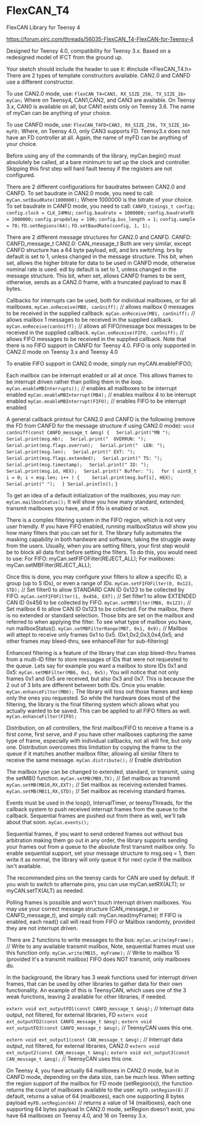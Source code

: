 # FlexCAN_T4
FlexCAN Library for Teensy 4

https://forum.pjrc.com/threads/56035-FlexCAN_T4-FlexCAN-for-Teensy-4

Designed for Teensy 4.0, compatibility for Teensy 3.x.
Based on a redesigned model of IFCT from the ground up.

Your sketch should include the header to use it: #include <FlexCAN_T4.h>
There are 2 types of template constructors available. CAN2.0 and CANFD use a different constructor.


To use CAN2.0 mode, use:
```FlexCAN_T4<CAN3, RX_SIZE_256, TX_SIZE_16> myCan;```
Where on Teensy4, CAN1,CAN2, and CAN3 are available.
On Teensy 3.x, CAN0 is available on all, but CAN1 exists only on Teensy 3.6.
The name of myCan can be anything of your choice.

To use CANFD mode, use:
```FlexCAN_T4FD<CAN3, RX_SIZE_256, TX_SIZE_16> myFD;```
Where, on Teensy 4.0, only CAN3 supports FD. Teensy3.x does not have an FD controller at all.
Again, the name of myFD can be anything of your choice.

Before using any of the commands of the library, myCan.begin() must absolutely be called, at a bare minimum to set up the clock and controller. Skipping this first step will hard fault teensy if the registers are not configured.

There are 2 different configurations for baudrates between CAN2.0 and CANFD.
To set baudrate in CAN2.0 mode, you need to call:
```myCan.setBaudRate(1000000);```
Where 1000000 is the bitrate of your choice.
To set baudrate in CANFD mode, you need to call:
```CANFD_timings_t config;```
```config.clock = CLK_24MHz;```
```config.baudrate = 1000000;```
```config.baudrateFD = 2000000;```
```config.propdelay = 190;```
```config.bus_length = 1;```
```config.sample = 70;```
```FD.setRegions(64);```
```FD.setBaudRate(config, 1, 1);```

There are 2 different message structures for CAN2.0 and CANFD.
CANFD: CANFD_message_t
CAN2.0: CAN_message_t
Both are very similar, except CANFD structure has a 64 byte payload, edl, and brs switching.
brs by default is set to 1, unless changed in the message structure. This bit, when set, allows the higher bitrate for data to be used in CANFD mode, otherwise nominal rate is used.
edl by default is set to 1, unless changed in the message structure. This bit, when set, allows CANFD frames to be sent, otherwise, sends as a CAN2.0 frame, with a truncated payload to max 8 bytes.

Callbacks for interrupts can be used, both for individual mailboxes, or for all mailboxes.
```myCan.onReceive(MB0, canSniff);``` // allows mailbox 0 messages to be received in the supplied callback.
```myCan.onReceive(MB1, canSniff);``` // allows mailbox 1 messages to be received in the supplied callback.
```myCan.onReceive(canSniff);``` // allows all FIFO/message box messages to be received in the supplied callback.
```myCan.onReceive(FIFO, canSniff);``` // allows FIFO messages to be received in the supplied callback.
Note that there is no FIFO support in CANFD for Teensy 4.0. FIFO is only supported in CAN2.0 mode on Teensy 3.x and Teensy 4.0

To enable FIFO support in CAN2.0 mode, simply run myCAN.enableFIFO();

Each mailbox can be interrupt enabled or all at once. This allows frames to be interrupt driven rather than polling them in the loop.
```myCan.enableMBInterrupts();``` // enables all mailboxes to be interrupt enabled
```myCan.enableMBInterrupt(MB4);``` // enables mailbox 4 to be interrupt enabled
```myCan.enableMBInterrupt(FIFO);``` // enables FIFO to be interrupt enabled

A general callback printout for CAN2.0 and CANFD is the following (remove the FD from CANFD for the message structure if using CAN2.0 mode):
```void canSniff(const CANFD_message_t &msg) {```
```  Serial.print("MB "); Serial.print(msg.mb);```
```  Serial.print("  OVERRUN: "); Serial.print(msg.flags.overrun);```
```  Serial.print("  LEN: "); Serial.print(msg.len);```
```  Serial.print(" EXT: "); Serial.print(msg.flags.extended);```
```  Serial.print(" TS: "); Serial.print(msg.timestamp);```
```  Serial.print(" ID: "); Serial.print(msg.id, HEX);```
```  Serial.print(" Buffer: ");```
```  for ( uint8_t i = 0; i < msg.len; i++ ) {```
```    Serial.print(msg.buf[i], HEX); Serial.print(" ");```
```  } Serial.println();```
```}```

To get an idea of a default initialization of the mailboxes, you may run:
```myCan.mailboxStatus();```
It will show you how many standard, extended, transmit mailboxes you have, and if fifo is enabled or not.

There is a complex filtering system in the FIFO region, which is not very user friendly. If you have FIFO enabled, running mailboxStatus will show you how many filters that you can set for it.
The library fully automates the masking capability in both hardware and software, taking the struggle away from the users. Usually, when you are setting filters, your first step would be to block all data first before setting the filters.
To do this, you would need to use:
For FIFO: myCan.setFIFOFilter(REJECT_ALL);
For mailboxes: myCan.setMBFilter(REJECT_ALL);

Once this is done, you may configure your filters to allow a specific ID, a group (up to 5 IDs), or even a range of IDs.
```myCan.setFIFOFilter(0, 0x123, STD);``` // Set filter0 to allow STANDARD CAN ID 0x123 to be collected by FIFO. 
```myCan.setFIFOFilter(1, 0x456, EXT);``` // Set filter1 to allow EXTENDED CAN ID 0x456 to be collected by FIFO. 
```myCan.setMBFilter(MB6, 0x123);``` // Set mailbox 6 to allow CAN ID 0x123 to be collected. For the mailbox, there is no extended or standard selection. Those bits are set on the mailbox and referred to when applying the filter. To see what type of mailbox you have, run mailboxStatus(). 
```myCan.setMBFilterRange(MB7, 0x1, 0x9);``` // Mailbox will attept to receive only frames 0x1 to 0x5. (0x1,0x2,0x3,0x4,0x5, and other frames may bleed-thru, see enhanceFilter for sub-filtering)

Enhanced filtering is a feature of the library that can stop bleed-thru frames from a multi-ID filter to store messages of IDs that were not requested to the queue.
Lets say for example you want a mailbox to store IDs 0x1 and 0x5:
```myCan.setMBFilter(MB6, 0x1, 0x5);```
You will notice that not only frames 0x1 and 0x5 are received, but also 0x3 and 0x7. This is because the 2 out of 3 bits are different between both IDs.
Once you enable:
```myCan.enhanceFilter(MB6);```
The library will toss out those frames and keep only the ones you requested. So while the hardware does most of the filtering, the library is the final filtering system which allows what you actually wanted to be saved.
This can be applied to all FIFO filters as well.
```myCan.enhanceFilter(FIFO);```

Distribution, on all controllers, the first mailbox/FIFO to receive a frame is a first come, first serve, and if you have other mailboxes capturing the same type of frame, especially with individual callbacks, not all will fire, but only one. Distribution overcomes this limitation by copying the frame to the queue if it matches another mailbox filter, allowing all similar filters to receive the same message.
```myCan.distribute();``` // Enable distribution

The mailbox type can be changed to extended, standard, or transmit, using the setMB() function.
```myCan.setMB(MB9,TX);``` // Set mailbox as transmit
```myCan.setMB(MB10,RX,EXT);``` // Set mailbox as receiving extended frames.
```myCan.setMB(MB11,RX,STD);``` // Set mailbox as receiving standard frames.

Events must be used in the loop(), IntervalTimer, or teensyThreads, for the callback system to push received interrupt frames from the queue to the callback. Sequential frames are pushed out from there as well, we'll talk about that soon.
```myCan.events();```

Sequential frames, if you want to send ordered frames out without bus arbitration making them go out in any order, the library supports sending your frames out from a queue to the absolute first transmit mailbox only. To enable sequential support, set your message structure to msg.seq = 1, then write it as normal, the library will only queue it for next cycle if the mailbox isn't available.

The recommended pins on the teensy cards for CAN are used by default. If you wish to switch to alternate pins, you can use myCan.setRX(ALT); or myCAN.setTX(ALT) as needed.

Polling frames is possible and won't touch interrupt driven mailboxes. You may use your correct message structure (CAN_message_t or CANFD_message_t), and simply call:
myCan.read(myFrame);
If FIFO is enabled, each read() call will read from FIFO or Mailbox randomly, provided they are not interrupt driven.

There are 2 functions to write messages to the bus:
```myCan.write(myFrame);``` // Write to any available transmit mailbox, Note, sequential frames must use this function only.
```myCan.write(MB15, myFrame);``` // Write to mailbox 15 (provided it's a transmit mailbox)
FIFO does NOT transmit, only mailboxes do.



In the background, the library has 3 weak functions used for interrupt driven frames, that can be used by other libraries to gather data for their own functionality.
An example of this is TeensyCAN, which uses one of the 3 weak functions, leaving 2 available for other libraries, if needed.

```extern void ext_outputFD1(const CANFD_message_t &msg);``` // Interrupt data output, not filtered, for external libraries, FD
```extern void ext_outputFD2(const CANFD_message_t &msg);```
```extern void ext_outputFD3(const CANFD_message_t &msg);``` // TeensyCAN uses this one.

```extern void ext_output1(const CAN_message_t &msg);``` // Interrupt data output, not filtered, for external libraries, CAN2.0
```extern void ext_output2(const CAN_message_t &msg);```
```extern void ext_output3(const CAN_message_t &msg);``` // TeensyCAN uses this one.

On Teensy 4, you have actually 64 mailboxes in CAN2.0 mode, but in CANFD mode, depending on the data size, can be much less. When setting the region support of the mailbox for FD mode (setRegion(x)), the function returns the count of mailboxes available to the user.
```myFD.setRegion(8)``` // default, returns a value of 64 (mailboxes), each one supporting 8 bytes payload
```myFD.setRegion(64)``` // returns a value of 14 (mailboxes), each one supporting 64 bytes payload
In CAN2.0 mode, setRegion doesn't exist, you have 64 mailboxes on Teensy 4.0, and 16 on Teensy 3.x.
